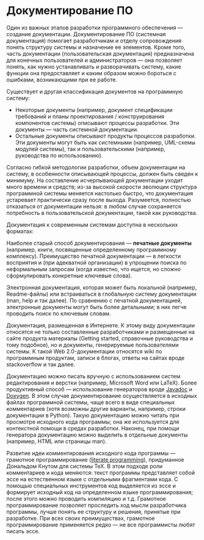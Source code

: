 # Документирование ПО

Один из важных этапов разработки программного обеспечения — создание документации. Документирование ПО (системная документация) 
помогает разработчикам и отделу сопровождения понять структуру системы и назначение ее элементов. 
Кроме того, часть документации (пользовательская документация) предназначена для конечных пользователей и администраторов — 
она позволяет понять, как нужно устанавливать и разворачивать систему, какие функции она предоставляет и каким образом можно бороться 
с ошибками, возникающими при ее работе.

Существует и другая классификация документов на программную систему:

  * Некоторые документы (например, документ спецификации требований и планы проектирования / конструирования компонентов системы) 
    описывают процессы разработки. Эти документы — часть системной документации.
  * Остальные документы описывают продукты процессов разработки. Эти документы могут быть как системными 
    (например, UML-схемы модулей системы), так и пользовательскими (например, руководства по использованию).

Согласно гибкой методологии разработки, объем документации на систему, в особенности описывающей процессы, 
должен быть сведен к минимуму. На составление исчерпывающей документации уходит много времени и средств; 
из-за высокой скорости эволюции структура программной системы меняется настолько быстро, что документация устаревает 
практически сразу после выхода. Разумеется, полностью отказаться от документации нельзя: 
в любом случае сохраняется потребность в пользовательской документации, такой как руководства.

Документация к современным системам доступна в нескольких форматах:

Наиболее старый способ документирования — **печатные документы** (например, книги, посвященные определенному 
программному комплексу). Преимущество печатной документации — в легкости восприятия и (при адекватной организации) 
в упрощении поиска по неформальным запросам (когда известно, что ищется, но сложно сформулировать конкретные ключевые слова).

Электронная документация, которая может быть локальной (например, Readme-файлы) или встраиваться в глобальную систему документации 
(man, help и так далее). По сравнению с печатной документацией, электронные документы могут быть более детальными; 
в них легче проводить поиск по ключевым словам.

Документация, размещенная в Интернете. К этому виду документации относятся не только составленные разработчиками 
и размещенные на сайте продукта материалы (Getting started, справочные руководства и тому подобное), 
но и документы, генерируемые пользователями системы. К такой Web 2.0-документации относятся wiki по программным продуктам, 
записи в блогах, ответы на сайтах вроде stackoverflow и так далее.

Документацию можно писать вручную с использованием систем редактирования и верстки (например, Microsoft Word или LaTeX). 
Более продуктивный способ — использование генераторов вроде [Javadoc][1] и [Doxygen][2]. 
В этом случае документирование осуществляется в исходных файлах программной системы, чаще всего в виде специальных комментариев 
(хотя возможны другие варианты, например, строки документации в Python). Такую документацию можно читать 
при просмотре исходного кода программы; она же используется для контекстной помощи в средах разработки. 
Наконец, при помощи генератора документацию можно выделить в отдельные документы (например, HTML или страницы man).

Развитие идеи комментирования исходного кода программы — грамотное программирование ([literate programming][3]), 
придуманное Дональдом Кнутом для системы TeX. В этом подходе роли комментариев и кода меняются: 
текст программы представляет собой эссе на естественном языке с отдельными фрагментами кода. 
С помощью специальных инструментов код выделяется из эссе и формирует исходный код на определенном языке программирования; 
после этого можно проводить компиляцию и т.д. Грамотное программирование позволяет проследить ход мысли разработчика программы, 
лучше понять ее структуру и решения, принятые при разработке. При всех своих преимуществах, 
грамотное программирование применяется редко — не все программисты любят писать эссе.

[1]: http://www.oracle.com/technetwork/java/javase/documentation/index-jsp-135444.html
[2]: http://doxygen.org/
[3]: http://en.wikipedia.org/wiki/Literate_programming

